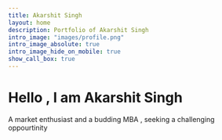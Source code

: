 ```yaml
---
title: Akarshit Singh
layout: home
description: Portfolio of Akarshit Singh
intro_image: "images/profile.png"
intro_image_absolute: true
intro_image_hide_on_mobile: true
show_call_box: true
---
```


# Hello , I am Akarshit Singh

A market enthusiast and a budding MBA , seeking a challenging oppourtinity
